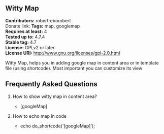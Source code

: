 ## Witty Map 
**Contributors:** robertreborobert  
Donate link: 
**Tags:** map, googlemap  
**Requires at least:** 4  
**Tested up to:** 4.7.4  
**Stable tag:** 4.7  
**License:** GPLv2 or later  
**License URI:** http://www.gnu.org/licenses/gpl-2.0.html  

Witty Map, helps you in adding google map in content area or in template file (using shortcode). Most important you can customize its view


## Frequently Asked Questions 

1. How to show witty map in content area? 
	- [googleMap]

2. How to echo map in code
	- echo do_shortcode('[googleMap]');